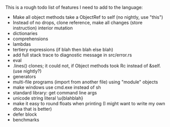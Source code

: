 
This is a rough todo list of features I need to add to the language:

* Make all object methods take a ObjectRef to self (no nightly, use "this")
* Instead of no drops, clone reference, make all changes (store instruction) interior mutation
* dictionaries
* comprehensions
* lambdas
* tertiery expressions (if blah then blah else blah)
* add full stack trace to diagnostic message in src/error.rs
* eval
* .lines() clones; it could not, if Object methods took Rc<Self> instead of &self. (use nightly?)
* generators
* multi-file programs (import from another file) using "module" objects
* make windows use cmd.exe instead of sh
* standard library: get command line args
* unicode string literal \u{blahblah}
* make it easy to round floats when printing (I might want to write my own dtoa that is better)
* defer block
* benchmarks
